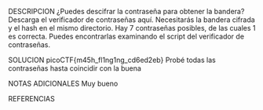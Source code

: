 DESCRIPCION
¿Puedes descifrar la contraseña para obtener la bandera? Descarga el verificador de contraseñas aquí. Necesitarás la bandera cifrada y el hash en el mismo directorio. Hay 7 contraseñas posibles, de las cuales 1 es correcta. Puedes encontrarlas examinando el script del verificador de contraseñas.

SOLUCION
picoCTF{m45h_fl1ng1ng_cd6ed2eb}
Probé todas las contraseñas hasta coincidir con la buena

NOTAS ADICIONALES
Muy bueno

REFERENCIAS